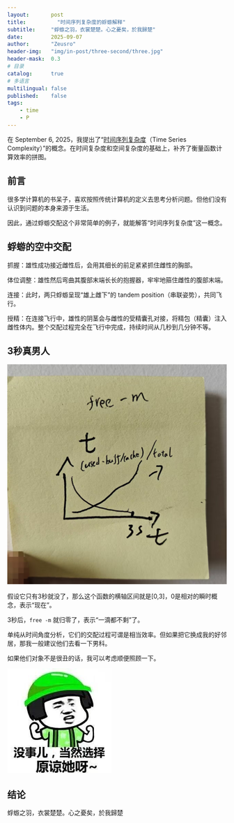 ```yaml
---
layout:       post
title:          "时间序列复杂度的蜉蝣解释"
subtitle:     "蜉蝣之羽，衣裳楚楚。心之憂矣，於我歸楚"
date:         2025-09-07
author:       "Zeusro"
header-img:   "img/in-post/three-second/three.jpg"
header-mask:  0.3
# 目录
catalog:      true
# 多语言
multilingual: false
published:    false
tags:
    - time
    - P
---
```



在 September 6, 2025，我提出了“[时间序列复杂度](https://www.zeusro.com/2025/09/06/time-series-complexity/)（Time Series Complexity）”的概念。在时间复杂度和空间复杂度的基础上，补齐了衡量函数计算效率的拼图。

## 前言

很多学计算机的书呆子，喜欢按照传统计算机的定义去思考分析问题。但他们没有认识到问题的本身来源于生活。

因此，通过蜉蝣交配这个非常简单的例子，就能解答“时间序列复杂度”这一概念。

## 蜉蝣的空中交配

抓握：雄性成功接近雌性后，会用其细长的前足紧紧抓住雌性的胸部。

体位调整：雄性然后弯曲其腹部末端长长的抱握器，牢牢地箍住雌性的腹部末端。

连接：此时，两只蜉蝣呈现“雄上雌下”的 tandem position（串联姿势），共同飞行。

授精：在连接飞行中，雄性的阴茎会与雌性的受精囊孔对接，将精包（精囊）注入雌性体内。整个交配过程完全在飞行中完成，持续时间从几秒到几分钟不等。

## 3秒真男人

![image](/img/in-post/three-second/free-m.jpg)

假设它只有3秒就没了，那么这个函数的横轴区间就是[0,3]，0是相对的瞬时概念，表示“现在”。

3秒后，`free -m` 就归零了，表示“一滴都不剩”了。

单纯从时间角度分析，它们的交配过程可谓是相当效率。但如果把它换成我的好邻居，那我一般建议他们去看一下男科。

如果他们对象不是很丑的话，我可以考虑顺便照顾一下。

![image](/img/in-post/three-second/forgive.jpg)

## 结论

蜉蝣之羽，衣裳楚楚。心之憂矣，於我歸楚